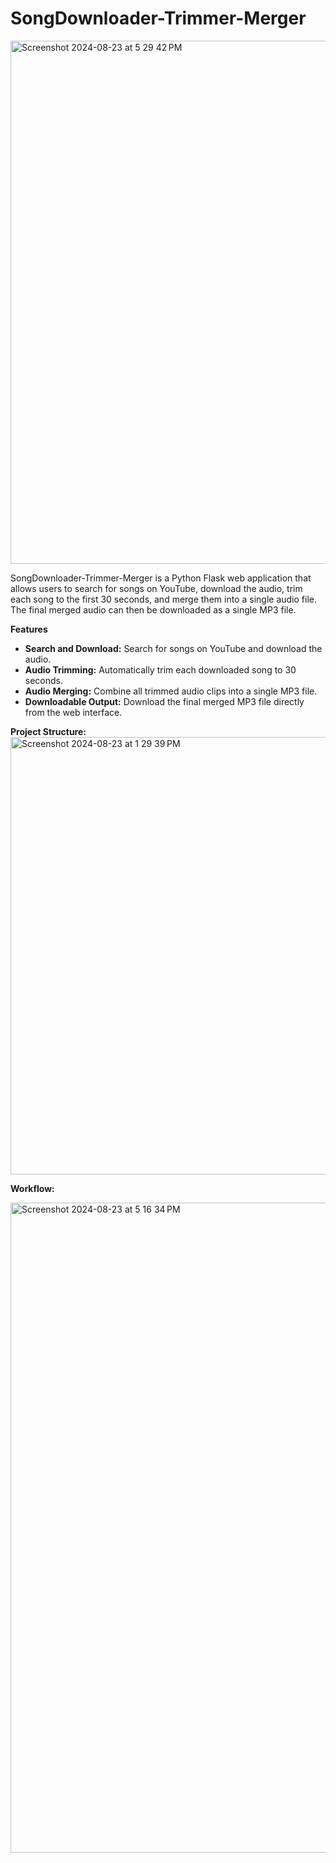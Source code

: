 # SongDownloader-Trimmer-Merger

<img width="837" alt="Screenshot 2024-08-23 at 5 29 42 PM" src="https://github.com/user-attachments/assets/5519565b-0a18-4b83-bdab-e7984a7c88ac">

SongDownloader-Trimmer-Merger is a Python Flask web application that allows users to search for songs on YouTube, download the audio, trim each song to the first 30 seconds, and merge them into a single audio file. The final merged audio can then be downloaded as a single MP3 file.

**Features**
- **Search and Download:** Search for songs on YouTube and download the audio.
- **Audio Trimming:** Automatically trim each downloaded song to 30 seconds.
- **Audio Merging:** Combine all trimmed audio clips into a single MP3 file.
- **Downloadable Output:** Download the final merged MP3 file directly from the web interface.


**Project Structure:**
<img width="700" alt="Screenshot 2024-08-23 at 1 29 39 PM" src="https://github.com/user-attachments/assets/70ca1ade-6649-4efd-839e-32c43aee2511">

**Workflow:**

<img width="1040" alt="Screenshot 2024-08-23 at 5 16 34 PM" src="https://github.com/user-attachments/assets/ff1d410a-4327-4f91-af79-c2e320e97c7f">



